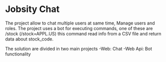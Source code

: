 # Jobsity Chat

The project allow to chat multiple users at same time, Manage users and roles.
The project uses a bot for executing commands, one of these are /stock  (/stock=APPL.US) this command read info from a CSV file and return data about stock_code.

The solution are divided in two main projects
-Web: Chat
-Web Api: Bot functionality

